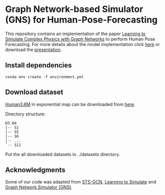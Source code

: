 # Graph Network-based Simulator (GNS) for Human-Pose-Forecasting
This repository contains an implementation of the paper [Learning to Simulate Complex Physics with Graph Networks](https://arxiv.org/abs/2002.09405) to perform Human Pose Forecasting.
For more details about the model implementation click [here](https://github.com/crokodilo/Graph-Network-Simulator-Human-Pose-Forecasting/blob/main/paper.pdf) or download the [presentation](https://github.com/crokodilo/Graph-Network-Simulator-Human-Pose-Forecasting/blob/main/presentation.pptx).

## Install dependencies

```console
conda env create -f environment.yml
```

## Download dataset
[Human3.6M](http://vision.imar.ro/human3.6m/description.php) in exponential map can be downloaded from [here](http://www.cs.stanford.edu/people/ashesh/h3.6m.zip).

Directory structure:

```console
H3.6m
|-- S1
|-- S5
|-- S6
|-- ...
`-- S11
```

Put the all downloaded datasets in ../datasets directory.

## Acknowledgments
Some of our code was adapted from [STS-GCN](https://github.com/FraLuca/STSGCN), [Learning to Simulate](https://github.com/deepmind/deepmind-research/tree/master/learning_to_simulate) and [Graph Network Simulator (GNS)](https://github.com/geoelements/gns).
